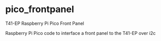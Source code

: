 # pico_frontpanel
T41-EP Raspberry Pi Pico Front Panel

Raspberry Pi Pico code to interface a front panel to the T41-EP over i2c

